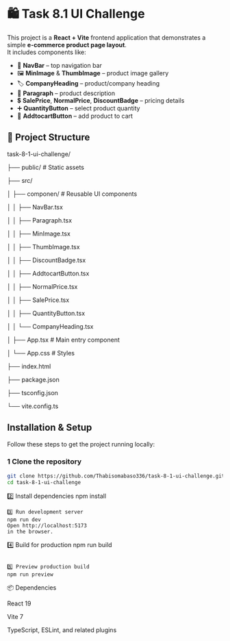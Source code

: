 # 🛍️ Task 8.1 UI Challenge

This project is a **React + Vite** frontend application that demonstrates a simple **e-commerce product page layout**.  
It includes components like:

- 🧭 **NavBar** – top navigation bar  
- 🖼️ **MinImage** & **ThumbImage** – product image gallery  
- 🏷️ **CompanyHeading** – product/company heading  
- 📄 **Paragraph** – product description  
- 💲 **SalePrice**, **NormalPrice**, **DiscountBadge** – pricing details  
- ➕ **QuantityButton** – select product quantity  
- 🛒 **AddtocartButton** – add product to cart


 ## 📂 Project Structure

task-8-1-ui-challenge/

├── public/ # Static assets

├── src/

│ ├── componen/ # Reusable UI components

│ │ ├── NavBar.tsx

│ │ ├── Paragraph.tsx

│ │ ├── MinImage.tsx

│ │ ├── ThumbImage.tsx

│ │ ├── DiscountBadge.tsx

│ │ ├── AddtocartButton.tsx

│ │ ├── NormalPrice.tsx

│ │ ├── SalePrice.tsx

│ │ ├── QuantityButton.tsx

│ │ └── CompanyHeading.tsx

│ ├── App.tsx # Main entry component

│ └── App.css # Styles

├── index.html

├── package.json

├── tsconfig.json

└── vite.config.ts

##  Installation & Setup

Follow these steps to get the project running locally:

### 1️ Clone the repository
```bash
git clone https://github.com/Thabisomabaso336/task-8-1-ui-challenge.git
cd task-8-1-ui-challenge

```
2️⃣ Install dependencies
npm install

```
3️⃣ Run development server
npm run dev
Open http://localhost:5173
in the browser.
```
4️⃣ Build for production
npm run build

```

5️⃣ Preview production build
npm run preview

```

📦 Dependencies

React 19

Vite 7

TypeScript, ESLint, and related plugins
